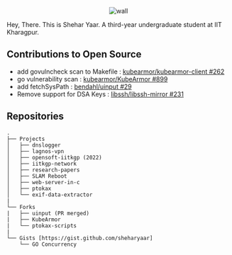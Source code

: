 <head>
  <link rel="stylesheet" href="https://cdn.jsdelivr.net/gh/devicons/devicon@v2.14.0/devicon.min.css">
</head>
<p align="center"> <img src="./banner-aesthetic-1.png" alt="wall"/></p>

Hey, There. This is Shehar Yaar. A third-year undergraduate student at IIT Kharagpur.

## Contributions to Open Source

- add govulncheck scan to Makefile : [kubearmor/kubearmor-client #262](https://github.com/kubearmor/kubearmor-client/pull/262)
- go vulnerability scan : [kubearmor/KubeArmor #899](https://github.com/kubearmor/KubeArmor/pull/899)
- add fetchSysPath : [bendahl/uinput #29](https://github.com/bendahl/uinput/pull/29)
- Remove support for DSA Keys : [libssh/libssh-mirror #231](https://gitlab.com/libssh/libssh-mirror/-/merge_requests/231) 

## Repositories

```
.
├── Projects
│   ├── dnslogger
│   ├── lagnos-vpn
│   ├── opensoft-iitkgp (2022)
│   ├── iitkgp-network
│   ├── research-papers
│   ├── SLAM Reboot
│   ├── web-server-in-c
│   ├── ptokax
│   └── exif-data-extractor
|
└── Forks
|   ├── uinput (PR merged)
|   ├── KubeArmor
|   └── ptokax-scripts
|
└── Gists [https://gist.github.com/sheharyaar]
    └── GO Concurrency 
```

<!--

<a href="./sheharyaar_resume.pdf">My Resume</a>  
<a href="https://github.com/sheharyaar/internship-diaries">Internship Diaries</a> 

### My Achievements

- Interhall Opensoft 2021-2022 IIT, Kharagpur : **Gold (1st Prize)** - [Opensoft IIT KGP](https://github.com/sheharyaar/opensoft-iitkgp)

### Current Projects

- Lagnos VPN - [checkout here](https://github.com/sheharyaar/lagnos-vpn)
- Video CDN using DNS Load Balancer from scratch - [checkout here](https://github.com/sheharyaar/Content-Delivery-Network)

### Completed Projects

- Concurrent Web Server and REST in C - [Checkout here](https://github.com/sheharyaar/web-server-in-c)
- Exif Data Extractor in C - [Checkout here](https://github.com/sheharyaar/exif-data-extractor)
- Documentation and solutions for IIT KGP Internet problems - [checkout here](https://github.com/sheharyaar/iit-kgp-network)

### Deployments

- IIT KGP Network Repository - [https://iitkgp-network.netlify.app/](https://iitkgp-network.netlify.app/)
- Github Web Page - [sheharyaar.github.io](https://sheharyaar.github.io/)


### Notes

- Knowledge Base (Linux, Networking, Virtualisation, Performance Tooling, DevOps ) - [here](https://github.com/sheharyaar/knowledge-base)
- C Programming Notes - [here](https://github.com/sheharyaar/C-Programming-Cookbook)
<!-- - Blockchain Notes - [here](https://github.com/sheharyaar/Blockchain-Notes) -->

<!--
# Bucket List 

## Summer of Codes (SoCs) 

### Development

- [ ] Google Summer Of Code as Contributor ( April - May )
- [ ] Google Summer Of Code as Mentor ( April - May )

### Linux and Cloud
  
- [ ] CNCF Mentorship Monthly 
- [ ] LFX Networking 2022 ( April - May )
- [ ] LFX Cloud Mentorship ( Monthly )
- [ ] Linux Kernel Bug Fixing Season ( Quarterly ?? )

### Blockchain

- [ ] Google Summer of Bitcoin ( April - May )
- [ ] Hyperledger Mentorship (LFX Mentorship)
    
## Competitions

- [x] OpenSoft : **2021**
- [ ] Inter IIT
- [ ] Open IIT


#  Study List

## Linux Kernel
    
- [ ] Kernel Porgramming and Bug Fixing
- [ ] BPF : Performance Tools
- [ ] eBPF, tc and XDP : Traffic Control
- [ ] IO_Uring

## Cloud Networking

- [ ] Service Mesh
- [ ] Thanos and stuff under CNCF

## Blockchain

- [ ] Hyperledger
- [ ] Whitepapers
-->
